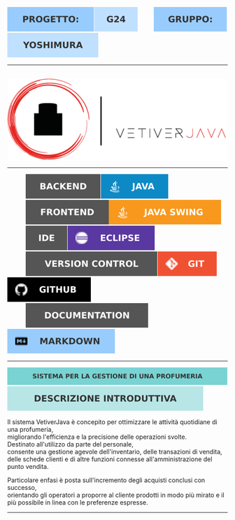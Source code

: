 ![progetto](./resources/badges/progetto.svg)![g24](./resources/badges/g24.svg) 
&emsp;&emsp; ![gruppo](./resources/badges/gruppo.svg)![yoshimura](./resources/badges/yoshimura.svg)
***

&emsp;&emsp;&emsp;![logo](./resources/logo/img/logo_small.png)

***

&emsp;&emsp;&emsp;![Backend](./resources/badges/backend.svg)![Java](./resources/badges/java.svg)  
&emsp;&emsp;&emsp;![Frontend](./resources/badges/frontend.svg)![Swing Badge](./resources/badges/java_swing.svg)  
&emsp;&emsp;&emsp;![IDE](./resources/badges/ide.svg)![Eclipse](./resources/badges/eclipse.svg)  
&emsp;&emsp;&emsp;![Version control](./resources/badges/version_control.svg)![git](./resources/badges/git.svg)![github](./resources/badges/github.svg)  
&emsp;&emsp;&emsp;![Documentation](./resources/badges/documentation.svg)![markdown](./resources/badges/markdown.svg)


***
![Sistema gestione](./resources/badges/sistema_gestione.svg)  
![descriz](./resources/badges/descr_intr.svg)

Il sistema VetiverJava è concepito per ottimizzare le attività quotidiane di una profumeria,   
migliorando l'efficienza e la precisione delle operazioni svolte.  
Destinato all'utilizzo da parte del personale,  
consente una gestione agevole dell'inventario, delle transazioni di vendita, delle schede clienti e di altre funzioni connesse all'amministrazione del punto vendita.  
  
Particolare enfasi è posta sull'incremento degli acquisti conclusi con successo,  
orientando gli operatori a proporre al cliente prodotti in modo più mirato e il più possibile in linea con le preferenze espresse.

***
